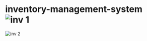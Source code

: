 # inventory-management-system![inv 1](https://user-images.githubusercontent.com/125473609/219051889-e83c6358-3f71-419b-9dd7-cf63db3c5df4.jpg)
![inv 2](https://user-images.githubusercontent.com/125473609/219059016-f2b9f535-8718-4a1d-949e-06b981f2d00e.jpg)
